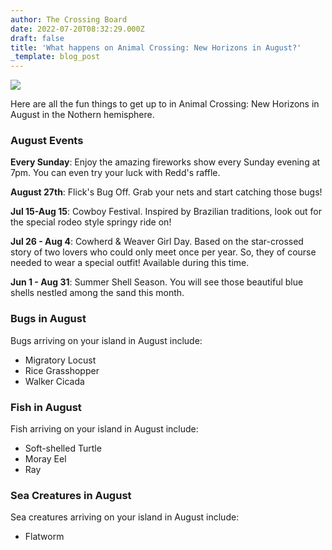 ```yaml
---
author: The Crossing Board
date: 2022-07-20T08:32:29.000Z
draft: false
title: 'What happens on Animal Crossing: New Horizons in August?'
_template: blog_post
---
```


![](/images/news/isabelle-sun-lounger.png)

Here are all the fun things to get up to in Animal Crossing: New Horizons in August in the Nothern hemisphere.

### August Events

**Every Sunday**: Enjoy the amazing fireworks show every Sunday evening at 7pm. You can even try your luck with Redd's raffle.

**August 27th**: Flick's Bug Off. Grab your nets and start catching those bugs!

**Jul 15-Aug 15**: Cowboy Festival. Inspired by Brazilian traditions, look out for the special rodeo style springy ride on!

**Jul 26 - Aug 4**: Cowherd & Weaver Girl Day. Based on the star-crossed story of two lovers who could only meet once per year. So, they of course needed to wear a special outfit! Available during this time.

**Jun 1 - Aug 31**: Summer Shell Season. You will see those beautiful blue shells nestled among the sand this month.

### Bugs in August

Bugs arriving on your island in August include:

* Migratory Locust
* Rice Grasshopper
* Walker Cicada

### Fish in August

Fish arriving on your island in August include:

* Soft-shelled Turtle
* Moray Eel
* Ray

### Sea Creatures in August

Sea creatures arriving on your island in August include:

* Flatworm

